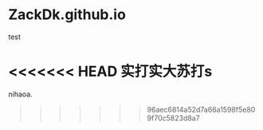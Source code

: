 # ZackDk.github.io

test

<<<<<<< HEAD
实打实大苏打s
=======
nihaoa.
>>>>>>> 96aec6814a52d7a66a1598f5e809f70c5823d8a7
